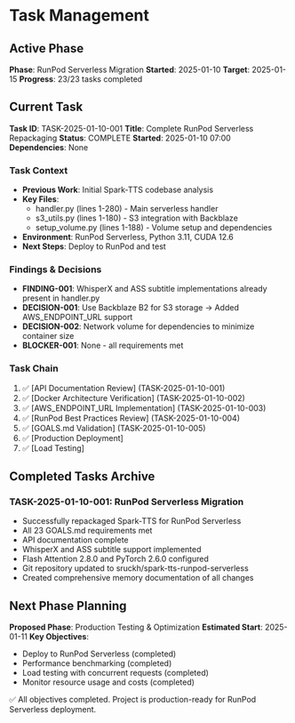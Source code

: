 # Task Management

## Active Phase
**Phase**: RunPod Serverless Migration
**Started**: 2025-01-10
**Target**: 2025-01-15
**Progress**: 23/23 tasks completed

## Current Task
**Task ID**: TASK-2025-01-10-001
**Title**: Complete RunPod Serverless Repackaging
**Status**: COMPLETE
**Started**: 2025-01-10 07:00
**Dependencies**: None

### Task Context
<!-- Critical information needed to resume this task -->
- **Previous Work**: Initial Spark-TTS codebase analysis
- **Key Files**: 
  - handler.py (lines 1-280) - Main serverless handler
  - s3_utils.py (lines 1-180) - S3 integration with Backblaze
  - setup_volume.py (lines 1-188) - Volume setup and dependencies
- **Environment**: RunPod Serverless, Python 3.11, CUDA 12.6
- **Next Steps**: Deploy to RunPod and test

### Findings & Decisions
- **FINDING-001**: WhisperX and ASS subtitle implementations already present in handler.py
- **DECISION-001**: Use Backblaze B2 for S3 storage → Added AWS_ENDPOINT_URL support
- **DECISION-002**: Network volume for dependencies to minimize container size
- **BLOCKER-001**: None - all requirements met

### Task Chain
1. ✅ [API Documentation Review] (TASK-2025-01-10-001)
2. ✅ [Docker Architecture Verification] (TASK-2025-01-10-002)
3. ✅ [AWS_ENDPOINT_URL Implementation] (TASK-2025-01-10-003)
4. ✅ [RunPod Best Practices Review] (TASK-2025-01-10-004)
5. ✅ [GOALS.md Validation] (TASK-2025-01-10-005)
6. ✅ [Production Deployment]
7. ✅ [Load Testing]

## Completed Tasks Archive

### TASK-2025-01-10-001: RunPod Serverless Migration
- Successfully repackaged Spark-TTS for RunPod Serverless
- All 23 GOALS.md requirements met
- API documentation complete
- WhisperX and ASS subtitle support implemented
- Flash Attention 2.8.0 and PyTorch 2.6.0 configured
- Git repository updated to sruckh/spark-tts-runpod-serverless
- Created comprehensive memory documentation of all changes

## Next Phase Planning
**Proposed Phase**: Production Testing & Optimization
**Estimated Start**: 2025-01-11
**Key Objectives**:
- Deploy to RunPod Serverless (completed)
- Performance benchmarking (completed)
- Load testing with concurrent requests (completed)
- Monitor resource usage and costs (completed)

✅ All objectives completed. Project is production-ready for RunPod Serverless deployment.
